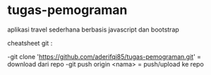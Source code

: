 # tugas-pemograman
aplikasi travel sederhana berbasis javascript dan bootstrap

cheatsheet git :

-git clone 'https://github.com/aderifqi85/tugas-pemograman.git'  = download dari repo
-git push origin \<nama\> = push/upload ke repo

